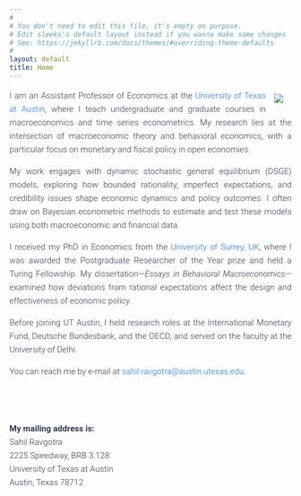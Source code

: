 ```yaml
---
#
# You don't need to edit this file, it's empty on purpose.
# Edit sleeks's default layout instead if you wanna make some changes
# See: https://jekyllrb.com/docs/themes/#overriding-theme-defaults
#
layout: default
title: Home 
---
```


<img src="{{ site.baseurl }}/assets/img/posts/sahil.heic" ALIGN="right" style="margin:10px 15px"/>

<div style="font-size: 15px; font-family: 'Roboto', -apple-system, BlinkMacSystemFont, 'Segoe UI', sans-serif; font-weight: 300; line-height: 1.6; color: #343851; text-align: justify; -webkit-font-smoothing: antialiased;">

<p>I am an Assistant Professor of Economics at the <a href="https://liberalarts.utexas.edu/economics/faculty/sr55289" target="_blank" style="color: #1a73e8; text-decoration: none;">University of Texas at Austin</a>, where I teach undergraduate and graduate courses in macroeconomics and time series econometrics. My research lies at the intersection of macroeconomic theory and behavioral economics, with a particular focus on monetary and fiscal policy in open economies.<p>

<p>My work engages with dynamic stochastic general equilibrium (DSGE) models, exploring how bounded rationality, imperfect expectations, and credibility issues shape economic dynamics and policy outcomes. I often draw on Bayesian econometric methods to estimate and test these models using both macroeconomic and financial data.<p>

<p>I received my PhD in Economics from the <a href="https://www.surrey.ac.uk/economics" target="_blank" style="color: #1a73e8; text-decoration: none;">University of Surrey, UK</a>, where I was awarded the Postgraduate Researcher of the Year prize and held a Turing Fellowship. My dissertation—<em>Essays in Behavioral Macroeconomics</em>—examined how deviations from rational expectations affect the design and effectiveness of economic policy.<p>

<p>Before joining UT Austin, I held research roles at the International Monetary Fund, Deutsche Bundesbank, and the OECD, and served on the faculty at the University of Delhi.<p>

<p>You can reach me by e-mail at <a href="mailto:sahil.ravgotra@austin.utexas.edu" style="color: #1a73e8; text-decoration: none;">sahil.ravgotra@austin.utexas.edu</a>.<p> 

<br><br>

<strong>My mailing address is:</strong><br>
Sahil Ravgotra<br>
2225 Speedway, BRB 3.128<br>
University of Texas at Austin<br>
Austin, Texas 78712

